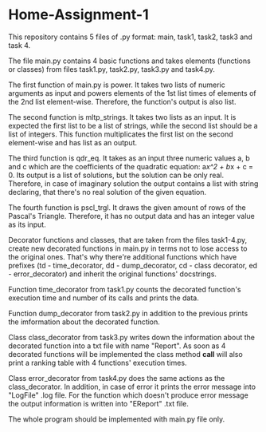 # Home-Assignment-1

This repository contains 5 files of .py format: main, task1, task2, task3 and task 4.

The file main.py contains 4 basic functions and takes elements (functions or classes) from files task1.py, task2.py, task3.py and task4.py.

The first function of main.py is power. It takes two lists of numeric arguments as input and powers elements of the 1st list times of 
elements of the 2nd list element-wise. Therefore, the function's output is also list.

The second function is mltp_strings. It takes two lists as an input. It is expected the first list to be a list of strings, while the
second list should be a list of integers. This function multiplicates the first list on the second element-wise and has list as an output.

The third function is qdr_eq. It takes as an input three numeric values a, b and c which are the coefficients of the quadratic equation:
a*x^2 + b*x + c = 0. Its output is a list of solutions, but the solution can be only real. Therefore, in case of imaginary solution the
output contains a list with string declaring, that there's no real solution of the given equation.

The fourth function is pscl_trgl. It draws the given amount of rows of the Pascal's Triangle. Therefore, it has no output data and has an
integer value as its input.

Decorator functions and classes, that are taken from the files task1-4.py, create new decorated functions in main.py in terms not to lose
access to the original ones. That's why there're additional functions which have prefixes (td - time_decorator, dd - dump_decorator, cd - 
class decorator, ed - error_decorator) and inherit the original functions' docstrings.

Function time_decorator from task1.py counts the decorated function's execution time and number of its calls and prints the data.

Function dump_decorator from task2.py in addition to the previous prints the imformation about the decorated function.

Class class_decorator from task3.py writes down the information about the decorated function into a txt file with name "Report". As soon 
as 4 decorated functions will be implemented the class method __call__ will also print a ranking table with 4 functions' execution times.

Class error_decorator from task4.py does the same actions as the class_decorator. In addition, in case of error it prints the error 
message into "LogFile" .log file. For the function which doesn't produce error message the output information is written into "EReport" 
.txt file.

The whole program should be implemented with main.py file only.
